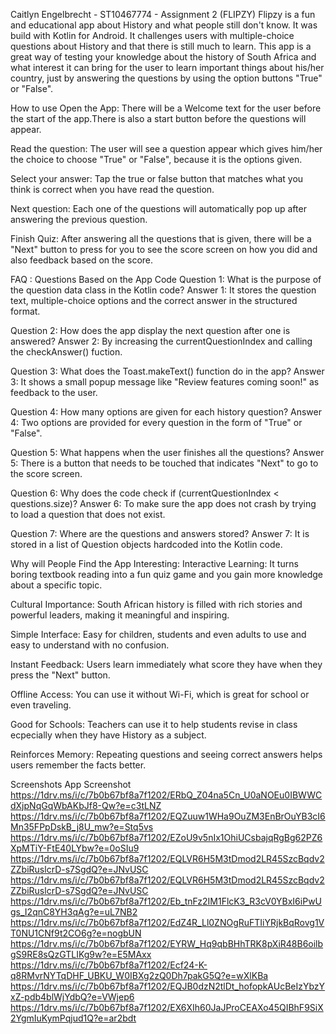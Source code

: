 Caitlyn Engelbrecht - ST10467774 - Assignment 2 (FLIPZY)
Flipzy is a fun and educational app about History and what people still don't know. It was build with Kotlin for Android. It challenges users with multiple-choice questions about History and that there is still much to learn. This app is a great way of testing your knowledge about the history of South Africa and what interest it can bring for the user to learn important things about his/her country, just by answering the questions by using the option buttons "True" or "False".

How to use
Open the App: There will be a Welcome text for the user before the start of the app.There is also a start button before the questions will appear.

Read the question: The user will see a question appear which gives him/her the choice to choose "True" or "False", because it is the options given.

Select your answer: Tap the true or false button that matches what you think is correct when you have read the question.

Next question: Each one of the questions will automatically pop up after answering the previous question.

Finish Quiz: After answering all the questions that is given, there will be a "Next" button to press for you to see the score screen on how you did and also feedback based on the score.

FAQ : Questions Based on the App Code
Question 1: What is the purpose of the question data class in the Kotlin code?
Answer 1: It stores the question text, multiple-choice options and the correct answer in the structured format.

Question 2: How does the app display the next question after one is answered?
Answer 2: By increasing the currentQuestionIndex and calling the checkAnswer() fuction.

Question 3: What does the Toast.makeText() function do in the app?
Answer 3: It shows a small popup message like "Review features coming soon!" as feedback to the user.

Question 4: How many options are given for each history question?
Answer 4: Two options are provided for every question in the form of "True" or "False".

Question 5: What happens when the user finishes all the questions?
Answer 5: There is a button that needs to be touched that indicates "Next" to go to the score screen.

Question 6: Why does the code check if (currentQuestionIndex < questions.size)?
Answer 6: To make sure the app does not crash by trying to load a question that does not exist.

Question 7: Where are the questions and answers stored?
Answer 7: It is stored in a list of Question objects hardcoded into the Kotlin code.

Why will People Find the App Interesting:
Interactive Learning: It turns boring textbook reading into a fun quiz game and you gain more knowledge about a specific topic.

Cultural Importance: South African history is filled with rich stories and powerful leaders, making it meaningful and inspiring.

Simple Interface: Easy for children, students and even adults to use and easy to understand with no confusion.

Instant Feedback: Users learn immediately what score they have when they press the "Next" button.

Offline Access: You can use it without Wi-Fi, which is great for school or even traveling.

Good for Schools: Teachers can use it to help students revise in class ecpecially when they have History as a subject.

Reinforces Memory: Repeating questions and seeing correct answers helps users remember the facts better.

Screenshots
App Screenshot
https://1drv.ms/i/c/7b0b67bf8a7f1202/ERbQ_Z04na5Cn_U0aNOEu0IBWWCdXjpNqGqWbAKbJf8-Qw?e=c3tLNZ 
https://1drv.ms/i/c/7b0b67bf8a7f1202/EQZuuw1WHa9OuZM3EnBrOuYB3cI6Mn35FPpDskB_j8U_mw?e=Stq5vs
https://1drv.ms/i/c/7b0b67bf8a7f1202/EZoU9v5nIx1OhiUCsbajqRgBg62PZ6XpMTiY-FtE40LYbw?e=0oSIu9
https://1drv.ms/i/c/7b0b67bf8a7f1202/EQLVR6H5M3tDmod2LR45SzcBqdv2ZZbiRuslcrD-s7SgdQ?e=JNvUSC
https://1drv.ms/i/c/7b0b67bf8a7f1202/EQLVR6H5M3tDmod2LR45SzcBqdv2ZZbiRuslcrD-s7SgdQ?e=JNvUSC
https://1drv.ms/i/c/7b0b67bf8a7f1202/Eb_tnFz2IM1FlcK3_R3cV0YBxI6iPwUgs_I2qnC8YH3qAg?e=uL7NB2
https://1drv.ms/i/c/7b0b67bf8a7f1202/EdZ4R_Ll0ZNOgRuFTIiYRjkBqRovg1VT0NU1CNf9t2CO6g?e=nogbUN
https://1drv.ms/i/c/7b0b67bf8a7f1202/EYRW_Hq9qbBHhTRK8pXiR48B6oilbgS9RE8sQzGTLIKg9w?e=E5MAxx
https://1drv.ms/i/c/7b0b67bf8a7f1202/Ecf24-K-q8RMvrNYTqDHF_UBKU_W0IBXg2zQ0Dh7pakG5Q?e=wXlKBa
https://1drv.ms/i/c/7b0b67bf8a7f1202/EQJB0dzN2tlDt_hofopkAUcBeIzYbzYxZ-pdb4blWjYdbQ?e=VWjep6
https://1drv.ms/i/c/7b0b67bf8a7f1202/EX6XIh60JaJProCEAXo45QIBhF9SiX2YgmIuKymPqjud1Q?e=ar2bdt

